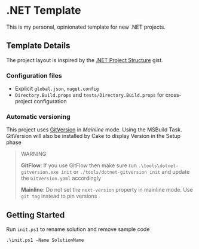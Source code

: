 # .NET Template
This is my personal, opinionated template for new .NET projects.

## Template Details
The project layout is inspired by the [.NET Project Structure](https://gist.github.com/davidfowl/ed7564297c61fe9ab814) gist.

### Configuration files
* Explicit `global.json`, `nuget.config`
* `Directory.Build.props` and `tests/Directory.Build.props` for cross-project configuration

### Automatic versioning
This project uses [GitVersion](https://gitversion.net/) in *Mainline* mode. Using the MSBuild Task.
GitVersion will also be installed by Cake to display Version in the Setup phase

> WARNING:
> 
> **GitFlow**: If you use GitFlow then make sure run `.\tools\dotnet-gitversion.exe init` or `./tools/dotnet-gitversion init` and update the `GitVersion.yaml`
> accordingly
> 
> **Mainline**: Do not set the `next-version` property in mainline mode. Use `git tag` instead to 
> pin versions

## Getting Started

Run `init.ps1` to rename solution and remove sample code

```ps
.\init.ps1 -Name SolutionName
```
